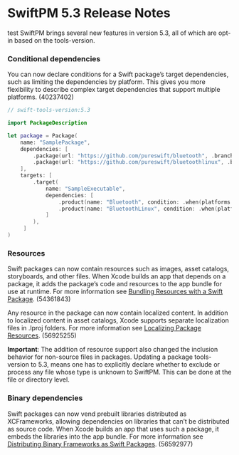 # SwiftPM 5.3 Release Notes
test
SwiftPM brings several new features in version 5.3, all of which are opt-in based on the tools-version.

### Conditional dependencies

You can now declare conditions for a Swift package’s target dependencies, such as limiting the dependencies by platform. This gives you more flexibility to describe complex target dependencies that support multiple platforms. (40237402)

```swift
// swift-tools-version:5.3

import PackageDescription

let package = Package(
    name: "SamplePackage",
    dependencies: [
        .package(url: "https://github.com/pureswift/bluetooth", .branch("main")),
        .package(url: "https://github.com/pureswift/bluetoothlinux", .branch("main")),
    ],
    targets: [
        .target(
            name: "SampleExecutable",
            dependencies: [
                .product(name: "Bluetooth", condition: .when(platforms: [.macOS])),
                .product(name: "BluetoothLinux", condition: .when(platforms: [.linux])),
            ]
        ),
     ]
)
```

### Resources

Swift packages can now contain resources such as images, asset catalogs, storyboards, and other files. When Xcode builds an app that depends on a package, it adds the package’s code and resources to the app bundle for use at runtime. For more information see [Bundling Resources with a Swift Package](https://developer.apple.com/documentation/swift_packages/bundling_resources_with_a_swift_package). (54361843)

Any resource in the package can now contain localized content. In addition to localized content in asset catalogs, Xcode supports separate localization files in .lproj folders. For more information see [Localizing Package Resources](https://developer.apple.com/documentation/swift_packages/localizing_package_resources). (56925255)

**Important**: The addition of resource support also changed the inclusion behavior for non-source files in packages. Updating a package tools-version to 5.3, means one has to explicitly declare whether to exclude or process any file whose type is unknown to SwiftPM. This can be done at the file or directory level. 

### Binary dependencies

Swift packages can now vend prebuilt libraries distributed as XCFrameworks, allowing dependencies on libraries that can’t be distributed as source code. When Xcode builds an app that uses such a package, it embeds the libraries into the app bundle. For more information see [Distributing Binary Frameworks as Swift Packages](https://developer.apple.com/documentation/swift_packages/distributing_binary_frameworks_as_swift_packages). (56592977)
